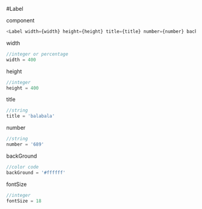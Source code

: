 #Label

component
~~~js
<Label width={width} height={height} title={title} number={number} backGround={backGroundColor} fontSize={18}></Label>
~~~

width
~~~js
//integer or percentage
width = 400
~~~

height
~~~js
//integer
height = 400
~~~

title
~~~js
//string
title = 'balabala'
~~~

number
~~~js
//string
number = '689' 
~~~

backGround
~~~js
//color code
backGround = '#ffffff' 
~~~

fontSize
~~~js
//integer
fontSize = 18 
~~~